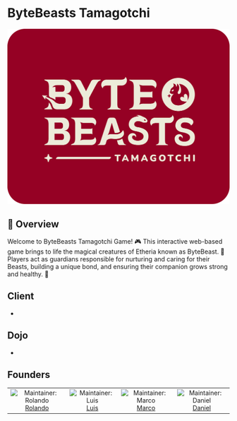 
# ByteBeasts Tamagotchi
![HORIZONTAL 1](client/src/assets/img/original-dark.png)

## 🌟 Overview
Welcome to ByteBeasts Tamagotchi Game! 🎮 This interactive web-based game brings to life the magical creatures of Etheria known as ByteBeast. 🐾 Players act as guardians responsible for nurturing and caring for their Beasts, building a unique bond, and ensuring their companion grows strong and healthy. 💖

## Client
- 

## Dojo
- 

## Founders
<table>
  <tr>
    <td align="center">
      <img src="client/src/assets/img/rolo.jpg" width="100px;" alt="Maintainer: Rolando"/>
      <br />
      <a href="https://t.me/roloxworld">Rolando</a>
      <br />
    </td>
    <td align="center">
      <img src="client/src/assets/img/Luis.png" width="100px;" alt="Maintainer: Luis"/>
      <br />
      <a href="https://t.me/devjimenezz22">Luis</a>
      <br />
    </td>
    <td align="center">
      <img src="client/src/assets/img/marco.jpeg" width="100px;" alt="Maintainer: Marco"/>
      <br />
      <a href="https://t.me/coxmar23">Marco</a>
      <br />
    </td>
    <td align="center">
      <img src="client/src/assets/img/daniel.jpeg" width="100px;" alt="Maintainer: Daniel"/>
      <br />
      <a href="https://t.me/danielcdz">Daniel</a>
      <br />
    </td>
  </tr>
</table>
